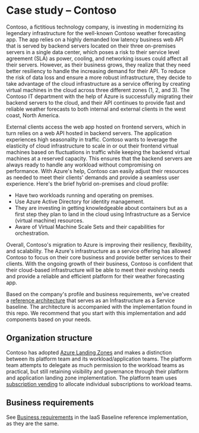 # Case study – Contoso

Contoso, a fictitious technology company, is investing in modernizing its legendary infrastructure for the well-known Contoso weather forecasting app. The app relies on a highly demanded low latency business web API that is served by backend servers located on their three on-premises servers in a single data center, which poses a risk to their service level agreement (SLA) as power, cooling, and networking issues could affect all their servers. However, as their business grows, they realize that they need better resiliency to handle the increasing demand for their API. To reduce the risk of data loss and ensure a more robust infrastructure, they decide to take advantage of the cloud infrastructure as a service offering by creating virtual machines in the cloud across three different zones (1, 2, and 3). The Contoso IT department with the help of Azure is successfully migrating their backend servers to the cloud, and their API continues to provide fast and reliable weather forecasts to both internal and external clients in the west coast, North America.

External clients access the web app hosted on frontend servers, which in turn relies on a web API hosted in backend servers. The application experiences high seasonality in traffic. Contoso wants to leverage the elasticity of cloud infrastructure to scale in or out their frontend virtual machines based on fluctuations in traffic while keeping the backend virtual machines at a reserved capacity. This ensures that the backend servers are always ready to handle any workload without compromising on performance. With Azure's help, Contoso can easily adjust their resources as needed to meet their clients' demands and provide a seamless user experience. Here's the brief hybrid on-premises and cloud profile:

- Have two workloads running and operating on premises.
- Use Azure Active Directory for identity management.
- They are investing in getting knowledgeable about containers but as a first step they plan to land in the cloud using Infrastructure as a Service (virtual machine) resources.
- Aware of Virtual Machine Scale Sets and their capabilities for orchestration.

Overall, Contoso's migration to Azure is improving their resiliency, flexibility, and scalability. The Azure's infrastructure as a service offering has allowed Contoso to focus on their core business and provide better services to their clients. With the ongoing growth of their business, Contoso is confident that their cloud-based infrastructure will be able to meet their evolving needs and provide a reliable and efficient platform for their weather forecasting app.

Based on the company's profile and business requirements, we've created a [reference architecture](https://aka.ms/architecture/iaas-baseline) that serves as an Infrastructure as a Service baseline. The architecture is accompanied with the implementation found in this repo. We recommend that you start with this implementation and add components based on your needs.

## Organization structure

Contoso has adopted [Azure Landing Zones](https://aka.ms/alz) and makes a distinction between its platform team and its workload/application teams. The platform team attempts to delegate as much permission to the workload teams as practical, but still retaining visibility and governance through their platform and application landing zone implementation. The platform team uses [subscription vending](https://learn.microsoft.com/azure/cloud-adoption-framework/ready/landing-zone/design-area/subscription-vending) to allocate individual subscriptions to workload teams.

## Business requirements

See [Business requirements](https://github.com/mspnp/iaas-baseline/tree/main/contoso#business-requirements) in the IaaS Baseline reference implementation, as they are the same.
